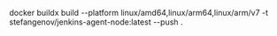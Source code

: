 docker buildx build --platform linux/amd64,linux/arm64,linux/arm/v7 -t stefangenov/jenkins-agent-node:latest --push .